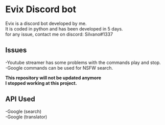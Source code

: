 # Evix Discord bot
Evix is a discord bot developed by me.  
It is coded in python and has been developed in 5 days.    
for any issue, contact me on discord: Silvano#1337

## Issues  
-Youtube streamer has some problems with the commands play and stop.  
-Google commands can be used for NSFW search.
  
**This repository will not be updated anymore  
I stopped working at this project.** 

## API Used
-Google (search)  
-Google (translator)




